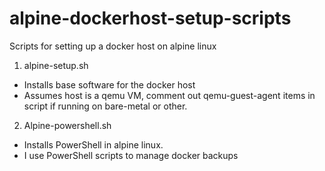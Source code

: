# alpine-dockerhost-setup-scripts
Scripts for setting up a docker host on alpine linux

1. alpine-setup.sh
- Installs base software for the docker host
- Assumes host is a qemu VM, comment out qemu-guest-agent items in script if running on bare-metal or other.

2. Alpine-powershell.sh
- Installs PowerShell in alpine linux.
- I use PowerShell scripts to manage docker backups 
